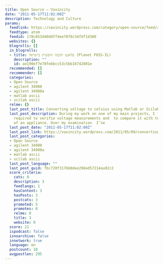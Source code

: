 ```yaml
---
title: Open Source – Vaxincity
date: "2011-05-17T11:02:00Z"
description: Technology and Culture
params:
  feedlink: https://vaxincity.wordpress.com/category/open-source/feed/atom/
  feedtype: atom
  feedid: 178c853d40ddff4ee70f0c34fdf1d380
  websites: {}
  blogrolls: []
  in_blogrolls:
  - title: פלאנט תוכנה חופשית בישראל (Planet FOSS-IL)
    description: ""
    id: ae190ef7e78febbcc53c5bb16742801e
  recommended: []
  recommender: []
  categories:
  - Open Source
  - agilent 34980
  - agilent 34980a
  - matlab ascii
  - scilab ascii
  relme: {}
  last_post_title: Converting voltage to celsius using Matlab or Scilab part 1
  last_post_description: During my work on one of my main projects, I found myself
    required to verifie voltage measurements and  to compare it with temperature measurements
    of an appliance. Over my examination  I’ve
  last_post_date: "2011-05-17T11:02:00Z"
  last_post_link: https://vaxincity.wordpress.com/2011/05/09/converting-voltage-to-celsius-using-matlab-or-scilab-part-1/
  last_post_categories:
  - Open Source
  - agilent 34980
  - agilent 34980a
  - matlab ascii
  - scilab ascii
  last_post_language: ""
  last_post_guid: fbc720f3176b8dee296ed57214aa92c2
  score_criteria:
    cats: 0
    description: 3
    feedlangs: 1
    hasContent: 3
    hasPosts: 3
    postcats: 3
    promoted: 5
    promotes: 0
    relme: 0
    title: 3
    website: 0
  score: 21
  ispodcast: false
  isnoarchive: false
  innetwork: true
  language: en
  postcount: 10
  avgpostlen: 295
---
```

